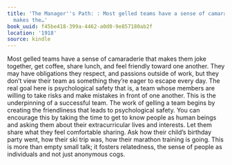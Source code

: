 ```yaml
---
title: 'The Manager''s Path: : Most gelled teams have a sense of camaraderie that
  makes the…'
book_uuid: f45be418-399a-4462-a0d0-9e857180ab2f
location: '1918'
source: kindle
---
```


Most gelled teams have a sense of camaraderie that makes them joke together, get coffee, share lunch, and feel friendly toward one another. They may have obligations they respect, and passions outside of work, but they don’t view their team as something they’re eager to escape every day. The real goal here is psychological safety that is, a team whose members are willing to take risks and make mistakes in front of one another. This is the underpinning of a successful team. The work of gelling a team begins by creating the friendliness that leads to psychological safety. You can encourage this by taking the time to get to know people as human beings and asking them about their extracurricular lives and interests. Let them share what they feel comfortable sharing. Ask how their child’s birthday party went, how their ski trip was, how their marathon training is going. This is more than empty small talk; it fosters relatedness, the sense of people as individuals and not just anonymous cogs.